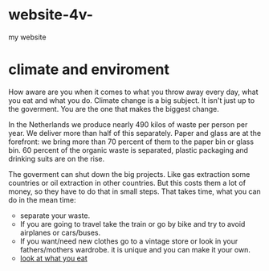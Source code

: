 # website-4v-
my website
<!DOCTYPE html>
<html>
<head>
<title>website filippine 4v</title>
</head>
<body>

<h1>climate and enviroment</h1>
<p>How aware are you when it comes to what you throw away every day, what you eat and what you do. Climate change is a big subject. It isn't just up to the goverment. You are the one that makes the biggest change.</p>
<p>In the Netherlands we produce nearly 490 kilos of waste per person per year. We deliver more than half of this separately. Paper and glass are at the forefront: we bring more than 70 percent of them to the paper bin or glass bin. 60 percent of the organic waste is separated, plastic packaging and drinking suits are on the rise.</p>
<p>The goverment can shut down the big projects. Like gas extraction some countries or oil extraction in other countries. But this costs them a lot of money, so they have to do that in small steps. That takes time, what you can do in the mean time: </p>
<ul style="list-style-type:circle;">
  <li>separate your waste.</li>
  <li>If you are going to travel take the train or go by bike and try to avoid airplanes or cars/buses.</li>
    <li>If you want/need new clothes go to a vintage store or look in your fathers/mothers wardrobe. it is unique and you can make it your own.</li>
  
  <li><a href="look.asp"; target:"_blank">look at what you eat</a></li>

  
</ul>

  
</body>
  </html>
